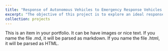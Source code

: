 ```yaml
---
title: "Response of Autonomous Vehicles to Emergency Response Vehicles (RAVEV)"
excerpt: "The objective of this project is to explore an ideal response action of an autonomous vehicle towards rst response vehicles in emergency scenarios using vision, sound and other sensors. I developed vision-based algorithms to reliably detect and track emergency vehicles from a video feed using image processing, machine learning, deep neural networks and other computer vison techniques. A Safe-D UTC sponsored project (https://rip.trb.org/view/1500797). The developments on this work is being published as a conference paper in SAE WCX 2019.<br/><img src='/images/ravev.png'>"
collection: projects
---
```


This is an item in your portfolio. It can be have images or nice text. If you name the file .md, it will be parsed as markdown. If you name the file .html, it will be parsed as HTML. 